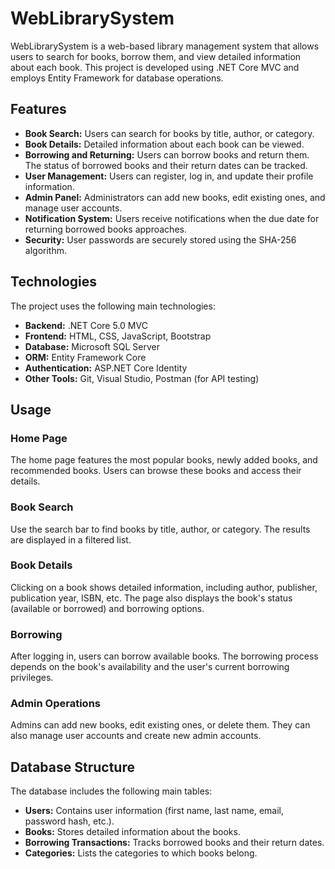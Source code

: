 # WebLibrarySystem

WebLibrarySystem is a web-based library management system that allows users to search for books, borrow them, and view detailed information about each book. This project is developed using .NET Core MVC and employs Entity Framework for database operations.

## Features

- **Book Search:** Users can search for books by title, author, or category.
- **Book Details:** Detailed information about each book can be viewed.
- **Borrowing and Returning:** Users can borrow books and return them. The status of borrowed books and their return dates can be tracked.
- **User Management:** Users can register, log in, and update their profile information.
- **Admin Panel:** Administrators can add new books, edit existing ones, and manage user accounts.
- **Notification System:** Users receive notifications when the due date for returning borrowed books approaches.
- **Security:** User passwords are securely stored using the SHA-256 algorithm.

## Technologies

The project uses the following main technologies:
- **Backend:** .NET Core 5.0 MVC
- **Frontend:** HTML, CSS, JavaScript, Bootstrap
- **Database:** Microsoft SQL Server
- **ORM:** Entity Framework Core
- **Authentication:** ASP.NET Core Identity
- **Other Tools:** Git, Visual Studio, Postman (for API testing)

## Usage

### Home Page

The home page features the most popular books, newly added books, and recommended books. Users can browse these books and access their details.

### Book Search

Use the search bar to find books by title, author, or category. The results are displayed in a filtered list.

### Book Details

Clicking on a book shows detailed information, including author, publisher, publication year, ISBN, etc. The page also displays the book's status (available or borrowed) and borrowing options.

### Borrowing

After logging in, users can borrow available books. The borrowing process depends on the book's availability and the user's current borrowing privileges.

### Admin Operations

Admins can add new books, edit existing ones, or delete them. They can also manage user accounts and create new admin accounts.

## Database Structure

The database includes the following main tables:

- **Users:** Contains user information (first name, last name, email, password hash, etc.).
- **Books:** Stores detailed information about the books.
- **Borrowing Transactions:** Tracks borrowed books and their return dates.
- **Categories:** Lists the categories to which books belong.

